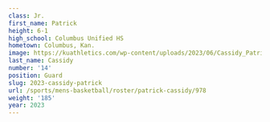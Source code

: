 ```yaml
---
class: Jr.
first_name: Patrick
height: 6-1
high_school: Columbus Unified HS
hometown: Columbus, Kan.
image: https://kuathletics.com/wp-content/uploads/2023/06/Cassidy_Patrick_2023-600x400.jpg
last_name: Cassidy
number: '14'
position: Guard
slug: 2023-cassidy-patrick
url: /sports/mens-basketball/roster/patrick-cassidy/978
weight: '185'
year: 2023
---
```

